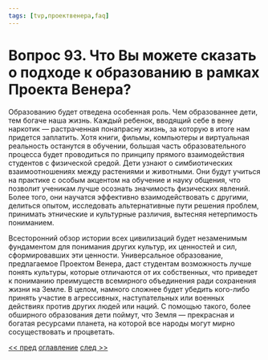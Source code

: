 ```yaml
---
tags: [tvp,проектвенера,faq]
---
```

# Вопрос 93. Что Вы можете сказать о подходе к образованию в рамках Проекта Венера?

Образованию будет отведена особенная роль. Чем образованнее дети, тем богаче наша жизнь. Каждый ребенок, вводящий себе в вену наркотик — растраченная понапрасну жизнь, за которую в итоге нам придется заплатить. Хотя книги, фильмы, компьютеры и виртуальная реальность останутся в обучении, большая часть образовательного процесса будет проводиться по принципу прямого взаимодействия студентов с физической средой. Дети узнают о симбиотических взаимоотношениях между растениями и животными. Они будут учиться на практике с особым акцентом на обучение и науку общения, что позволит ученикам лучше осознать значимость физических явлений. Более того, они научатся эффективно взаимодействовать с другими, делиться опытом, исследовать альтернативные пути решения проблем, принимать этнические и культурные различия, вытесняя нетерпимость пониманием.

Всесторонний обзор истории всех цивилизаций будет незаменимым фундаментом для понимания других культур, их ценностей и сил, сформировавших эти ценности. Универсальное образование, предлагаемое Проектом Венера, даст студентам возможность лучше понять культуры, которые отличаются от их собственных, что приведет к пониманию преимуществ всемирного объединения ради сохранения жизни на Земле. В целом, намного сложнее будет убедить кого-либо принять участие в агрессивных, наступательных или военных действиях против других людей или наций. С помощью такого, более обширного образования дети поймут, что Земля — прекрасная и богатая ресурсами планета, на которой все народы могут мирно сосуществовать и процветать.

[<< пред](Вопрос%2092.%20Вы%20согласны%20с%20такой%20точкой%20зрения%20когда%20духовенство%20не%20в%20силах%20привнести%20социальные%20перемены,%20применение%20насилия%20обосновано.md) [оглавление](FAQ%20%D0%BF%D0%BE%20%D0%BF%D1%80%D0%BE%D0%B5%D0%BA%D1%82%D1%83%20%C2%AB%D0%92%D0%B5%D0%BD%D0%B5%D1%80%D0%B0%C2%BB.md) [след >>](Вопрос%2094.%20Какой%20будет%20система%20образования.md)
